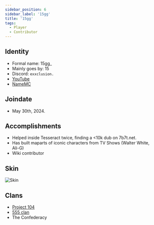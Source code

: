 ```yaml
---
sidebar_position: 6
sidebar_label: '15gg'
title: '15gg'
tags:
  - Player
  - Contributor
---
```

## Identity
* Formal name: 15gg_
* Mainly goes by: 15
* Discord: `exxclusion.`
* [YouTube]([https://www.youtube.com/](https://www.youtube.com/channel/UC2eBjU9A-of8OYxHTN8DXCg))
* [NameMC]([https://namemc.com/](https://namemc.com/profile/15gg_.2))

## Joindate
* May 30th, 2024.

## Accomplishments
- Helped inside Tesseract twice, finding a <10k dub on 7b7t.net.
- Has built maparts of iconic characters from TV Shows (Walter White, Ali-G)
- Wiki contributor

## Skin
![Skin](https://s.namemc.com/3d/skin/body.png?id=84a5e45b58dfebb9&model=classic&theta=30&phi=21&time=90&width=100&height=200)


## Clans
- [Project 104](../Groups/104.md)
- [555 clan](../Groups/555.md)
- The Confederacy
